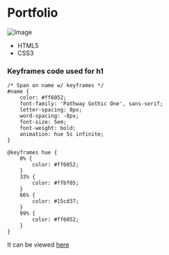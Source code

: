 # Portfolio

![Image](https://github.com/thatdudemitch/portfolio-about-me/blob/master/images/about-me-screenshot.png)

* HTML5
* CSS3


### Keyframes code used for h1
```
/* Span on name w/ keyframes */
#name {
    color: #ff6052;
    font-family: 'Pathway Gothic One', sans-serif;
    letter-spacing: 8px;
    word-spacing: -8px;
    font-size: 5em;
    font-weight: bold;
    animation: hue 5s infinite;
}

@keyframes hue {
    0% {
        color: #ff6052;
    }
    33% {
        color: #ffbf05;
    }
    66% {
        color: #15cd37;
    }
    99% {
        color: #ff6052;
    }
}
```

It can be viewed [here](https://thatdudemitch.github.io/portfolio-about-me/)
